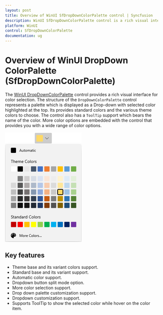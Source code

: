 ```yaml
---
layout: post
title: Overview of WinUI SfDropDownColorPalette control | Syncfusion
description: WinUI SfDropDownColorPalette control is a rich visual interface with different types of color items for color selection.
platform: WinUI
control: SfDropDownColorPalette
documentation: ug
---
```


# Overview of WinUI DropDown ColorPalette (SfDropDownColorPalette)

The [WinUI DropDownColorPalette](https://www.syncfusion.com/winui-controls/dropdown-color-palette) control provides a rich visual interface for color selection. The structure of the `DropDownColorPalette` control represents a palette which is displayed as a Drop-down with selected color highlighted at the top. Its provides standard colors and the various theme colors to choose.  The control also has a `ToolTip` support which bears the name of the color. More color options are embedded with the control that provides you with a wide range of color options.

![ColorPalette control structure](Getting-Started_images/Overview.png)

## Key features

* Theme base and its variant colors support.
* Standard base and its variant support.
* Automatic color support.
* Dropdown button split mode option.
* More color selection support.
* Drop down palette customization support.
* Dropdown customization support.
* Supports ToolTip to show the selected color while hover on the color item.